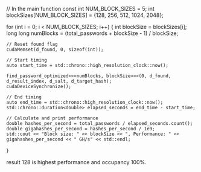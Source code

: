 // In the main function
const int NUM_BLOCK_SIZES = 5;
int blockSizes[NUM_BLOCK_SIZES] = {128, 256, 512, 1024, 2048};

for (int i = 0; i < NUM_BLOCK_SIZES; i++) {
    int blockSize = blockSizes[i];
    long long numBlocks = (total_passwords + blockSize - 1) / blockSize;

    // Reset found flag
    cudaMemset(d_found, 0, sizeof(int));

    // Start timing
    auto start_time = std::chrono::high_resolution_clock::now();

    find_password_optimized<<<numBlocks, blockSize>>>(0, d_found, d_result_index, d_salt, d_target_hash);
    cudaDeviceSynchronize();

    // End timing
    auto end_time = std::chrono::high_resolution_clock::now();
    std::chrono::duration<double> elapsed_seconds = end_time - start_time;

    // Calculate and print performance
    double hashes_per_second = total_passwords / elapsed_seconds.count();
    double gigahashes_per_second = hashes_per_second / 1e9;
    std::cout << "Block size: " << blockSize << ", Performance: " << gigahashes_per_second << " GH/s" << std::endl;
}


result 128 is highest performance and occupancy 100%.